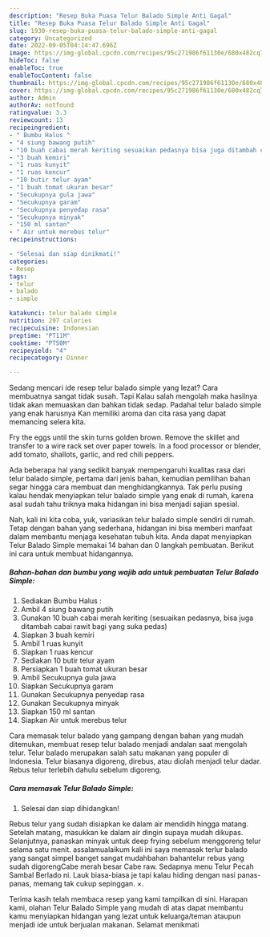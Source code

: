 ```yaml
---
description: "Resep Buka Puasa Telur Balado Simple Anti Gagal"
title: "Resep Buka Puasa Telur Balado Simple Anti Gagal"
slug: 1930-resep-buka-puasa-telur-balado-simple-anti-gagal
category: Uncategorized
date: 2022-09-05T04:14:47.696Z
image: https://img-global.cpcdn.com/recipes/95c271986f61130e/680x482cq70/telur-balado-simple-foto-resep-utama.jpg
hideToc: false
enableToc: true
enableTocContent: false
thumbnail: https://img-global.cpcdn.com/recipes/95c271986f61130e/680x482cq70/telur-balado-simple-foto-resep-utama.jpg
cover: https://img-global.cpcdn.com/recipes/95c271986f61130e/680x482cq70/telur-balado-simple-foto-resep-utama.jpg
author: Admin
authorAv: notfound
ratingvalue: 3.3
reviewcount: 13
recipeingredient:
- " Bumbu Halus "
- "4 siung bawang putih"
- "10 buah cabai merah keriting sesuaikan pedasnya bisa juga ditambah cabai rawit bagi yang suka pedas"
- "3 buah kemiri"
- "1 ruas kunyit"
- "1 ruas kencur"
- "10 butir telur ayam"
- "1 buah tomat ukuran besar"
- "Secukupnya gula jawa"
- "Secukupnya garam"
- "Secukupnya penyedap rasa"
- "Secukupnya minyak"
- "150 ml santan"
- " Air untuk merebus telur"
recipeinstructions:

- "Selesai dan siap dinikmati!"
categories:
- Resep
tags:
- telur
- balado
- simple

katakunci: telur balado simple 
nutrition: 297 calories
recipecuisine: Indonesian
preptime: "PT11M"
cooktime: "PT50M"
recipeyield: "4"
recipecategory: Dinner

---
```



Sedang mencari ide resep telur balado simple yang lezat? Cara membuatnya sangat tidak susah. Tapi Kalau salah mengolah maka hasilnya tidak akan memuaskan dan bahkan tidak sedap. Padahal telur balado simple yang enak harusnya Kan memiliki aroma dan cita rasa yang dapat memancing selera kita.


Fry the eggs until the skin turns golden brown. Remove the skillet and transfer to a wire rack set over paper towels. In a food processor or blender, add tomato, shallots, garlic, and red chili peppers.

Ada beberapa hal yang sedikit banyak mempengaruhi kualitas rasa dari telur balado simple, pertama dari jenis bahan, kemudian pemilihan bahan segar hingga cara membuat dan menghidangkannya. Tak perlu pusing kalau hendak menyiapkan telur balado simple yang enak di rumah, karena asal sudah tahu triknya maka hidangan ini bisa menjadi sajian spesial.


Nah, kali ini kita coba, yuk, variasikan telur balado simple sendiri di rumah. Tetap dengan bahan yang sederhana, hidangan ini bisa memberi manfaat dalam membantu menjaga kesehatan tubuh kita. Anda dapat menyiapkan Telur Balado Simple memakai 14 bahan dan 0 langkah pembuatan. Berikut ini cara untuk membuat hidangannya.

<!--inarticleads1-->

##### Bahan-bahan dan bumbu yang wajib ada untuk pembuatan Telur Balado Simple:

1. Sediakan  Bumbu Halus :
1. Ambil 4 siung bawang putih
1. Gunakan 10 buah cabai merah keriting (sesuaikan pedasnya, bisa juga ditambah cabai rawit bagi yang suka pedas)
1. Siapkan 3 buah kemiri
1. Ambil 1 ruas kunyit
1. Siapkan 1 ruas kencur
1. Sediakan 10 butir telur ayam
1. Persiapkan 1 buah tomat ukuran besar
1. Ambil Secukupnya gula jawa
1. Siapkan Secukupnya garam
1. Gunakan Secukupnya penyedap rasa
1. Gunakan Secukupnya minyak
1. Siapkan 150 ml santan
1. Siapkan  Air untuk merebus telur


Cara memasak telur balado yang gampang dengan bahan yang mudah ditemukan, membuat resep telur balado menjadi andalan saat mengolah telur. Telur balado merupakan salah satu makanan yang populer di Indonesia. Telur biasanya digoreng, direbus, atau diolah menjadi telur dadar. Rebus telur terlebih dahulu sebelum digoreng. 

<!--inarticleads2-->

##### Cara memasak Telur Balado Simple:


1. Selesai dan siap dihidangkan!

Rebus telur yang sudah disiapkan ke dalam air mendidih hingga matang. Setelah matang, masukkan ke dalam air dingin supaya mudah dikupas. Selanjutnya, panaskan minyak untuk deep frying sebelum menggoreng telur selama satu menit. assalamualaikum kali ini saya memasak terlur balado yang sangat simpel banget sangat mudahbahan bahantelur rebus yang sudah digorengCabe merah besar Cabe raw. Sedapnya menu Telur Pecah Sambal Berlado ni. Lauk biasa-biasa je tapi kalau hiding dengan nasi panas-panas, memang tak cukup sepinggan. ×. 

Terima kasih telah membaca resep yang kami tampilkan di sini. Harapan kami, olahan Telur Balado Simple yang mudah di atas dapat membantu kamu menyiapkan hidangan yang lezat untuk keluarga/teman ataupun menjadi ide untuk berjualan makanan. Selamat menikmati
